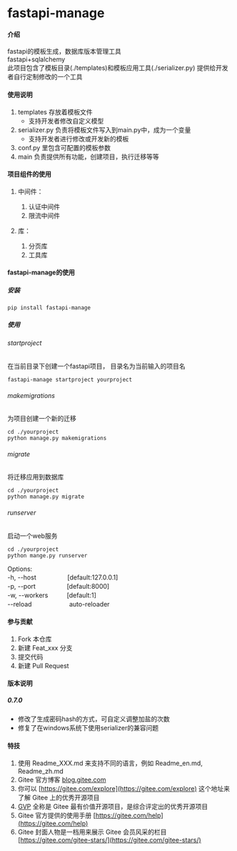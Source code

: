 # fastapi-manage

#### 介绍
fastapi的模板生成，数据库版本管理工具   
fastapi+sqlalchemy  
此项目包含了模板目录(./templates)和模板应用工具(./serializer.py) 提供给开发者自行定制修改的一个工具


#### 使用说明

1.  templates 存放着模板文件
    - 支持开发者修改自定义模型
2.  serializer.py 负责将模板文件写入到main.py中，成为一个变量 
    - 支持开发者进行修改或开发新的模板
3.  conf.py 里包含可配置的模板参数
4.  main 负责提供所有功能，创建项目，执行迁移等等
#### 项目组件的使用
1. 中间件：
    1. 认证中间件
    2. 限流中间件
    
2. 库：
    1. 分页库
    2. 工具库

#### fastapi-manage的使用
##### 安装
```shell
pip install fastapi-manage
```
##### 使用
###### startproject
在当前目录下创建一个fastapi项目， 目录名为当前输入的项目名
```shell
fastapi-manage startproject yourproject
```

###### makemigrations
为项目创建一个新的迁移
```shell
cd ./yourproject
python manage.py makemigrations
```

###### migrate
将迁移应用到数据库
```shell
cd ./yourproject
python manage.py migrate
```

###### runserver
启动一个web服务
```shell
cd ./yourproject
python mange.py runserver
```
Options:  
-h, --host　　　　　[default:127.0.0.1]  
-p, --port　　　　　[default:8000]  
-w, --workers　　　[default:1]  
--reload　　　　　　auto-reloader  


#### 参与贡献

1.  Fork 本仓库
2.  新建 Feat_xxx 分支
3.  提交代码
4.  新建 Pull Request


#### 版本说明
##### 0.7.0
- 修改了生成密码hash的方式，可自定义调整加盐的次数
- 修复了在windows系统下使用serializer的兼容问题

#### 特技

1.  使用 Readme\_XXX.md 来支持不同的语言，例如 Readme\_en.md, Readme\_zh.md
2.  Gitee 官方博客 [blog.gitee.com](https://blog.gitee.com)
3.  你可以 [https://gitee.com/explore](https://gitee.com/explore) 这个地址来了解 Gitee 上的优秀开源项目
4.  [GVP](https://gitee.com/gvp) 全称是 Gitee 最有价值开源项目，是综合评定出的优秀开源项目
5.  Gitee 官方提供的使用手册 [https://gitee.com/help](https://gitee.com/help)
6.  Gitee 封面人物是一档用来展示 Gitee 会员风采的栏目 [https://gitee.com/gitee-stars/](https://gitee.com/gitee-stars/)
